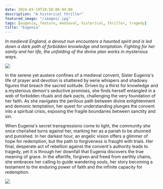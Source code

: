```yaml
---
date: 2024-03-19T10:58:08-04:00
description: "A historical thriller"
featured_image: "/images/.jpg" 
tags: [eugenia, feature, medieval, historical, thriller, tragedy]
title: "Eugenia"
---
```


_In medieval England, a devout nun encounters a haunted spirit and is led down a dark path of forbidden knowledge and temptation. Fighting for her sanity and her life, the unfolding of the divine plan works in mysterious ways._

![](/images/.jpg)

In the serene yet austere confines of a medieval convent, Sister Eugenia's life of prayer and devotion is shattered by eerie whispers and shadowy figures that breach the sacred solitude. Driven by a thirst for knowledge and a mysterious demon's seductive promises, she finds herself entangled in a web of forbidden rituals and dark pacts, challenging the very foundation of her faith. As she navigates the perilous path between divine enlightenment and demonic temptation, her quest for understanding plunges the convent into a spiritual crisis, exposing the fragile boundaries between sanctity and sin.

When Eugenia's secret transgressions come to light, the community she once cherished turns against her, marking her as a pariah to be shunned and punished. In her darkest hour, an angelic vision offers a glimmer of hope for redemption, but the path to forgiveness is fraught with trials. Her final, desperate act of rebellion against the convent's authority leads to tragedy, yet it is through her downfall that Eugenia discovers the true meaning of grace. In the afterlife, forgiven and freed from earthly chains, she embraces her calling to guide wandering souls, her story becoming a testament to the enduring power of faith and the infinite capacity for redemption.

![](/images/.jpg)

